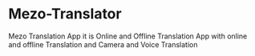 # Mezo-Translator
Mezo Translation App it is Online and Offline Translation App with online and offline Translation and Camera and Voice Translation
